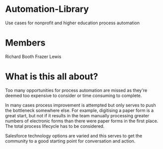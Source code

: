 # Automation-Library
Use cases for nonprofit and higher education process automation

# Members
Richard Booth
Frazer Lewis

# What is this all about?
Too many opportunities for process automation are missed as they're deemed too expensive to consider or time consuming to complete.  

In many cases process improvement is attempted but only serves to push the bottleneck somewhere else. For example, digitising a paper form is a great start, but not if it results in the team manually processing greater numbers of electronic forms than there were paper forms in the first place. The total process lifecycle has to be considered.

Salesforce technology options are varied and this serves to get the community to a good starting point for conversation and action. 
